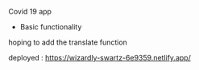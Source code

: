Covid 19 app
- Basic functionality

hoping to add the translate function

deployed : https://wizardly-swartz-6e9359.netlify.app/